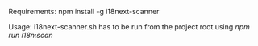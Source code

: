 Requirements:
npm install -g i18next-scanner
 
Usage:
i18next-scanner.sh has to be run from the project root using *npm run i18n:scan*
